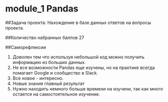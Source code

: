 # module_1 Pandas

##Задача проекта:
Нахождение в базе данных ответов на вопросы проекта.

##Количество набранных баллов
27

##Саморефлексии
1. Доволен тем что используя небольшой код можно получить информацию из больших данных.
2. Не все возможности Pandas еще изучены, но на практике всегда помагает Google и сообщество в Slack.
3. Все новое - интересно.
4. Новые знания главный результат
5. Нужно находить немного больше времени на изучени, так как много остается на самостоятельное изучение.

